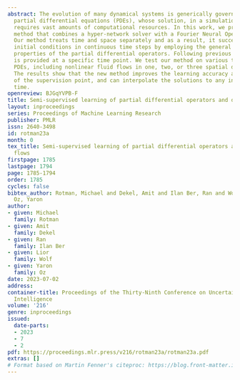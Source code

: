 ```yaml
---
abstract: The evolution of many dynamical systems is generically governed by nonlinear
  partial differential equations (PDEs), whose solution, in a simulation framework,
  requires vast amounts of computational resources. In this work, we present a novel
  method that combines a hyper-network solver with a Fourier Neural Operator architecture.
  Our method treats time and space separately and as a result, it successfully propagates
  initial conditions in continuous time steps by employing the general composition
  properties of the partial differential operators. Following previous works, supervision
  is provided at a specific time point. We test our method on various time evolution
  PDEs, including nonlinear fluid flows in one, two, or three spatial dimensions.
  The results show that the new method improves the learning accuracy at the time
  of the supervision point, and can interpolate the solutions to any intermediate
  time.
openreview: BJGqYVPB-F
title: Semi-supervised learning of partial differential operators and dynamical flows
layout: inproceedings
series: Proceedings of Machine Learning Research
publisher: PMLR
issn: 2640-3498
id: rotman23a
month: 0
tex_title: Semi-supervised learning of partial differential operators and dynamical
  flows
firstpage: 1785
lastpage: 1794
page: 1785-1794
order: 1785
cycles: false
bibtex_author: Rotman, Michael and Dekel, Amit and Ilan Ber, Ran and Wolf, Lior and
  Oz, Yaron
author:
- given: Michael
  family: Rotman
- given: Amit
  family: Dekel
- given: Ran
  family: Ilan Ber
- given: Lior
  family: Wolf
- given: Yaron
  family: Oz
date: 2023-07-02
address:
container-title: Proceedings of the Thirty-Ninth Conference on Uncertainty in Artificial
  Intelligence
volume: '216'
genre: inproceedings
issued:
  date-parts:
  - 2023
  - 7
  - 2
pdf: https://proceedings.mlr.press/v216/rotman23a/rotman23a.pdf
extras: []
# Format based on Martin Fenner's citeproc: https://blog.front-matter.io/posts/citeproc-yaml-for-bibliographies/
---
```

